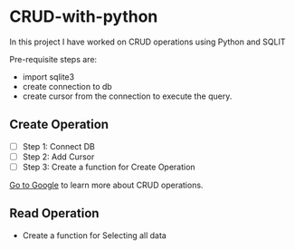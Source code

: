 # CRUD-with-python

In this project I have worked on CRUD operations using Python and SQLIT

Pre-requisite steps are:

- import sqlite3
- create connection to db
- create cursor from the connection to execute the query.

## Create Operation

- [ ] Step 1: Connect DB
- [ ] Step 2: Add Cursor
- [ ] Step 3: Create a function for Create Operation

[Go to Google](google.com) to learn more about CRUD operations.

## Read Operation

- Create a function for Selecting all data
